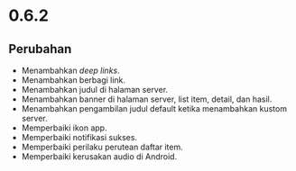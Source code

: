 # 0.6.2

## Perubahan

- Menambahkan _deep links_.
- Menambahkan berbagi link.
- Menambahkan judul di halaman server.
- Menambahkan banner di halaman server, list item, detail, dan hasil.
- Menambahkan pengambilan judul default ketika menambahkan kustom server.
- Memperbaiki ikon app.
- Memperbaiki notifikasi sukses.
- Memperbaiki perilaku perutean daftar item.
- Memperbaiki kerusakan audio di Android.
